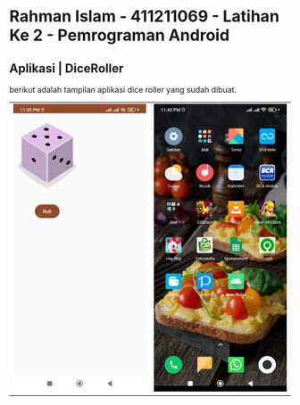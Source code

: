# Rahman Islam - 411211069 - Latihan Ke 2 - Pemrograman Android
## Aplikasi | DiceRoller

berikut adalah tampilan aplikasi dice roller yang sudah dibuat.
<table>
  <tr>
    <td><img src="1713113882288.jpg"></td>
    <td><img src="1713113892978.jpg"></td>
  </tr>
</table>
